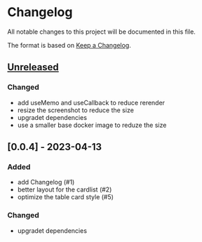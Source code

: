 # Changelog

All notable changes to this project will be documented in this file.

The format is based on [Keep a Changelog](https://keepachangelog.com/en/1.0.0/).

## [Unreleased]

### Changed

- add useMemo and useCallback to reduce rerender
- resize the screenshot to reduce the size
- upgradet dependencies
- use a smaller base docker image to reduze the size

## [0.0.4] - 2023-04-13

### Added

- add Changelog (#1)
- better layout for the cardlist (#2)
- optimize the table card style (#5)

### Changed

- upgradet dependencies

[unreleased]: https://github.com/Julian-B90/tachometer/compare/v0.0.4...HEAD